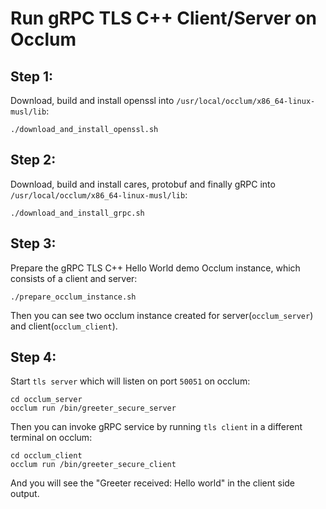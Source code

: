 # Run gRPC TLS C++ Client/Server on Occlum

## Step 1:
Download, build and install openssl into `/usr/local/occlum/x86_64-linux-musl/lib`:
```
./download_and_install_openssl.sh
```

## Step 2:
Download, build and install cares, protobuf and finally gRPC into `/usr/local/occlum/x86_64-linux-musl/lib`:
```
./download_and_install_grpc.sh
```

## Step 3:
Prepare the gRPC TLS C++ Hello World demo Occlum instance, which consists of a client and server:
```
./prepare_occlum_instance.sh
```
Then you can see two occlum instance created for server(`occlum_server`) and client(`occlum_client`).

## Step 4:
Start `tls server` which will listen on port `50051` on occlum:
```
cd occlum_server
occlum run /bin/greeter_secure_server
```

Then you can invoke gRPC service by running `tls client` in a different terminal on occlum:
```
cd occlum_client
occlum run /bin/greeter_secure_client
```

And you will see the "Greeter received: Hello world" in the client side output.
